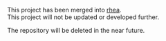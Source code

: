 This project has been merged into [rhea](https://github.com/cfelton/rhea).  
This project will not be updated or developed further.

The repository will be deleted in the near future.

